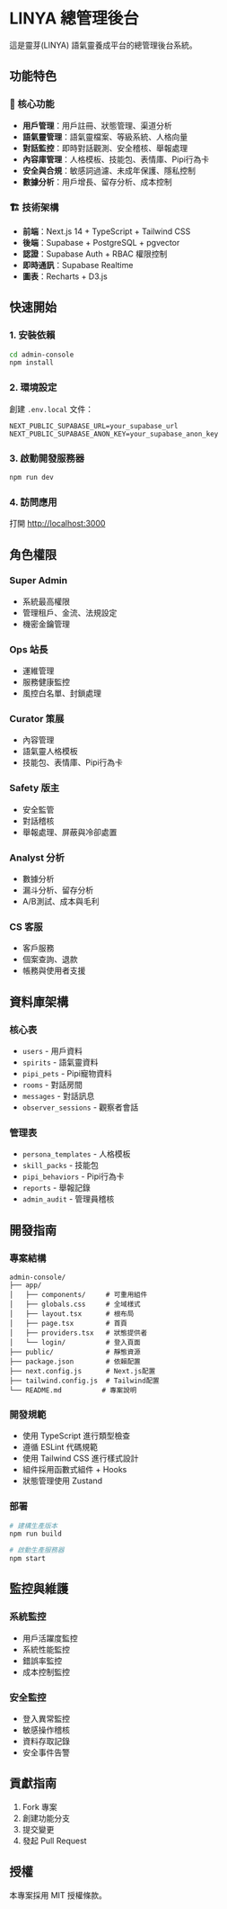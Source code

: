 # LINYA 總管理後台

這是靈芽(LINYA) 語氣靈養成平台的總管理後台系統。

## 功能特色

### 🎯 核心功能
- **用戶管理**：用戶註冊、狀態管理、渠道分析
- **語氣靈管理**：語氣靈檔案、等級系統、人格向量
- **對話監控**：即時對話觀測、安全稽核、舉報處理
- **內容庫管理**：人格模板、技能包、表情庫、Pipi行為卡
- **安全與合規**：敏感詞過濾、未成年保護、隱私控制
- **數據分析**：用戶增長、留存分析、成本控制

### 🏗️ 技術架構
- **前端**：Next.js 14 + TypeScript + Tailwind CSS
- **後端**：Supabase + PostgreSQL + pgvector
- **認證**：Supabase Auth + RBAC 權限控制
- **即時通訊**：Supabase Realtime
- **圖表**：Recharts + D3.js

## 快速開始

### 1. 安裝依賴
```bash
cd admin-console
npm install
```

### 2. 環境設定
創建 `.env.local` 文件：
```env
NEXT_PUBLIC_SUPABASE_URL=your_supabase_url
NEXT_PUBLIC_SUPABASE_ANON_KEY=your_supabase_anon_key
```

### 3. 啟動開發服務器
```bash
npm run dev
```

### 4. 訪問應用
打開 [http://localhost:3000](http://localhost:3000)

## 角色權限

### Super Admin
- 系統最高權限
- 管理租戶、金流、法規設定
- 機密金鑰管理

### Ops 站長
- 運維管理
- 服務健康監控
- 風控白名單、封鎖處理

### Curator 策展
- 內容管理
- 語氣靈人格模板
- 技能包、表情庫、Pipi行為卡

### Safety 版主
- 安全監管
- 對話稽核
- 舉報處理、屏蔽與冷卻處置

### Analyst 分析
- 數據分析
- 漏斗分析、留存分析
- A/B測試、成本與毛利

### CS 客服
- 客戶服務
- 個案查詢、退款
- 帳務與使用者支援

## 資料庫架構

### 核心表
- `users` - 用戶資料
- `spirits` - 語氣靈資料
- `pipi_pets` - Pipi寵物資料
- `rooms` - 對話房間
- `messages` - 對話訊息
- `observer_sessions` - 觀察者會話

### 管理表
- `persona_templates` - 人格模板
- `skill_packs` - 技能包
- `pipi_behaviors` - Pipi行為卡
- `reports` - 舉報記錄
- `admin_audit` - 管理員稽核

## 開發指南

### 專案結構
```
admin-console/
├── app/
│   ├── components/     # 可重用組件
│   ├── globals.css     # 全域樣式
│   ├── layout.tsx      # 根布局
│   ├── page.tsx        # 首頁
│   ├── providers.tsx   # 狀態提供者
│   └── login/          # 登入頁面
├── public/             # 靜態資源
├── package.json        # 依賴配置
├── next.config.js      # Next.js配置
├── tailwind.config.js  # Tailwind配置
└── README.md          # 專案說明
```

### 開發規範
- 使用 TypeScript 進行類型檢查
- 遵循 ESLint 代碼規範
- 使用 Tailwind CSS 進行樣式設計
- 組件採用函數式組件 + Hooks
- 狀態管理使用 Zustand

### 部署
```bash
# 建構生產版本
npm run build

# 啟動生產服務器
npm start
```

## 監控與維護

### 系統監控
- 用戶活躍度監控
- 系統性能監控
- 錯誤率監控
- 成本控制監控

### 安全監控
- 登入異常監控
- 敏感操作稽核
- 資料存取記錄
- 安全事件告警

## 貢獻指南

1. Fork 專案
2. 創建功能分支
3. 提交變更
4. 發起 Pull Request

## 授權

本專案採用 MIT 授權條款。





